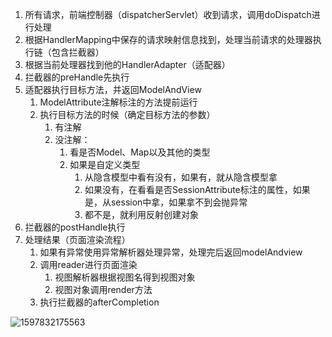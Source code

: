 1. 所有请求，前端控制器（dispatcherServlet）收到请求，调用doDispatch进行处理
2. 根据HandlerMapping中保存的请求映射信息找到，处理当前请求的处理器执行链（包含拦截器）
3. 根据当前处理器找到他的HandlerAdapter（适配器）
4. 拦截器的preHandle先执行
5. 适配器执行目标方法，并返回ModelAndView
   1. ModelAttribute注解标注的方法提前运行
   2. 执行目标方法的时候（确定目标方法的参数）
      1.  有注解
      2. 没注解：
         1. 看是否Model、Map以及其他的类型
         2. 如果是自定义类型
            1. 从隐含模型中看有没有，如果有，就从隐含模型拿
            2. 如果没有，在看看是否SessionAttribute标注的属性，如果是，从session中拿，如果拿不到会抛异常
            3. 都不是，就利用反射创建对象
6. 拦截器的postHandle执行
7. 处理结果（页面渲染流程）
   1. 如果有异常使用异常解析器处理异常，处理完后返回modelAndview
   2. 调用reader进行页面渲染
      1. 视图解析器根据视图名得到视图对象
      2. 视图对象调用render方法
   3. 执行拦截器的afterCompletion

![1597832175563](C:\Users\hl2333\AppData\Roaming\Typora\typora-user-images\1597832175563.png)

